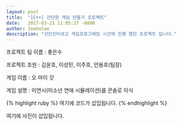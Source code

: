 ```yaml
---
layout: post
title:  "[C++] 간단한 게임 만들기 프로젝트"
date:   2017-03-21 11:05:27 -0800
author: Jooholee
description: "선린인터넷고 게임프로그래밍 시간에 진행 했던 프로젝트 입니다."
---
```


프로젝트 팀 이름 : 좋은수

프로젝트 조원 : 김윤호, 이성민, 이주호, 안용호(팀장)

게임 이름 : 오 마이 갓

게임 설명 : 미연시(미소년 연애 시뮬레이션)를 콘솔로 이식

{% highlight ruby %}
여기에 코드가 삽입됩니다.
{% endhighlight %}

여기에 사진이 삽입됩니다.



[jekyll-docs]: http://joey914.github.io/home
[jekyll-gh]:   https://github.com/joey914/joey914
[jekyll-talk]: https://talk.joey914.com/
